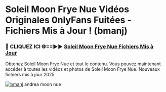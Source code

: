 # Soleil Moon Frye Nue Vidéos Originales 0nlyFans Fuitées - Fichiers Mis à Jour ! (bmanj)

<h3>🔴 CLIQUEZ ICI 🌐==►► <a href="https://tinyurl.com/2pmr4ezf" rel="nofollow">Soleil Moon Frye Nue Fichiers Mis à Jour</a></h3>

Obtenez Soleil Moon Frye Nue et tout le contenu. Vous pouvez maintenant accéder à toutes les vidéos et photos de Soleil Moon Frye Nue. Nouveaux fichiers mis à jour 2025

[![bmanj](https://i.imgur.com/6SNvagu.gif)](https://tinyurl.com/2pmr4ezf)
andrea moon nue